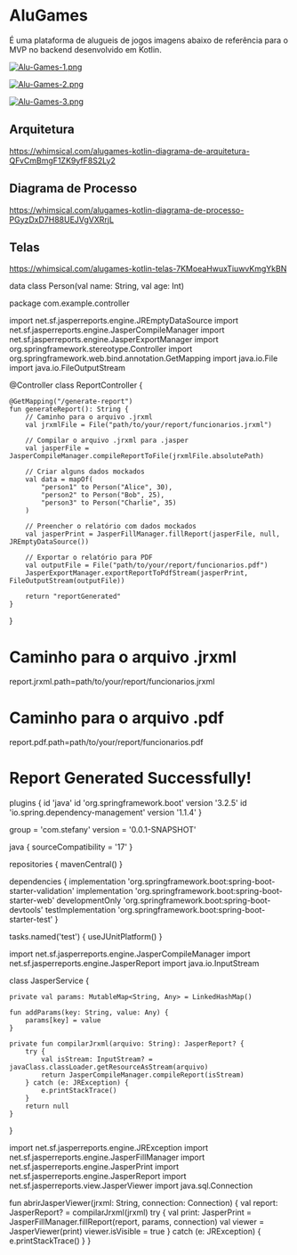 # AluGames

É uma plataforma de alugueis de jogos imagens abaixo de referência para o MVP no backend desenvolvido em Kotlin.


[![Alu-Games-1.png](https://i.postimg.cc/pdr2xqFP/Alu-Games-1.png)](https://postimg.cc/DWVVPQ6N)

[![Alu-Games-2.png](https://i.postimg.cc/tRWxntrX/Alu-Games-2.png)](https://postimg.cc/3WrRPp56)

[![Alu-Games-3.png](https://i.postimg.cc/NFdY2zSJ/Alu-Games-3.png)](https://postimg.cc/QKKvR0X1)    

## Arquitetura

https://whimsical.com/alugames-kotlin-diagrama-de-arquitetura-QFvCmBmgF1ZK9yfF8S2Ly2

## Diagrama de Processo

https://whimsical.com/alugames-kotlin-diagrama-de-processo-PGyzDxD7H88UEJVgVXRrjL

## Telas

https://whimsical.com/alugames-kotlin-telas-7KMoeaHwuxTiuwvKmgYkBN


data class Person(val name: String, val age: Int)


package com.example.controller

import net.sf.jasperreports.engine.JREmptyDataSource
import net.sf.jasperreports.engine.JasperCompileManager
import net.sf.jasperreports.engine.JasperExportManager
import org.springframework.stereotype.Controller
import org.springframework.web.bind.annotation.GetMapping
import java.io.File
import java.io.FileOutputStream

@Controller
class ReportController {

    @GetMapping("/generate-report")
    fun generateReport(): String {
        // Caminho para o arquivo .jrxml
        val jrxmlFile = File("path/to/your/report/funcionarios.jrxml")

        // Compilar o arquivo .jrxml para .jasper
        val jasperFile = JasperCompileManager.compileReportToFile(jrxmlFile.absolutePath)

        // Criar alguns dados mockados
        val data = mapOf(
            "person1" to Person("Alice", 30),
            "person2" to Person("Bob", 25),
            "person3" to Person("Charlie", 35)
        )

        // Preencher o relatório com dados mockados
        val jasperPrint = JasperFillManager.fillReport(jasperFile, null, JREmptyDataSource())

        // Exportar o relatório para PDF
        val outputFile = File("path/to/your/report/funcionarios.pdf")
        JasperExportManager.exportReportToPdfStream(jasperPrint, FileOutputStream(outputFile))

        return "reportGenerated"
    }
}


# Caminho para o arquivo .jrxml
report.jrxml.path=path/to/your/report/funcionarios.jrxml
# Caminho para o arquivo .pdf
report.pdf.path=path/to/your/report/funcionarios.pdf


<!DOCTYPE html>
<html lang="en">
<head>
    <meta charset="UTF-8">
    <title>Report Generated</title>
</head>
<body>
    <h1>Report Generated Successfully!</h1>
</body>
</html>




plugins {
	id 'java'
	id 'org.springframework.boot' version '3.2.5'
	id 'io.spring.dependency-management' version '1.1.4'
}

group = 'com.stefany'
version = '0.0.1-SNAPSHOT'

java {
	sourceCompatibility = '17'
}

repositories {
	mavenCentral()
}

dependencies {
	implementation 'org.springframework.boot:spring-boot-starter-validation'
	implementation 'org.springframework.boot:spring-boot-starter-web'
	developmentOnly 'org.springframework.boot:spring-boot-devtools'
	testImplementation 'org.springframework.boot:spring-boot-starter-test'
}

tasks.named('test') {
	useJUnitPlatform()
}


import net.sf.jasperreports.engine.JasperCompileManager
import net.sf.jasperreports.engine.JasperReport
import java.io.InputStream

class JasperService {

    private val params: MutableMap<String, Any> = LinkedHashMap()

    fun addParams(key: String, value: Any) {
        params[key] = value
    }

    private fun compilarJrxml(arquivo: String): JasperReport? {
        try {
            val isStream: InputStream? = javaClass.classLoader.getResourceAsStream(arquivo)
            return JasperCompileManager.compileReport(isStream)
        } catch (e: JRException) {
            e.printStackTrace()
        }
        return null
    }
}




import net.sf.jasperreports.engine.JRException
import net.sf.jasperreports.engine.JasperFillManager
import net.sf.jasperreports.engine.JasperPrint
import net.sf.jasperreports.engine.JasperReport
import net.sf.jasperreports.view.JasperViewer
import java.sql.Connection

fun abrirJasperViewer(jrxml: String, connection: Connection) {
    val report: JasperReport? = compilarJrxml(jrxml)
    try {
        val print: JasperPrint = JasperFillManager.fillReport(report, params, connection)
        val viewer = JasperViewer(print)
        viewer.isVisible = true
    } catch (e: JRException) {
        e.printStackTrace()
    }
}
